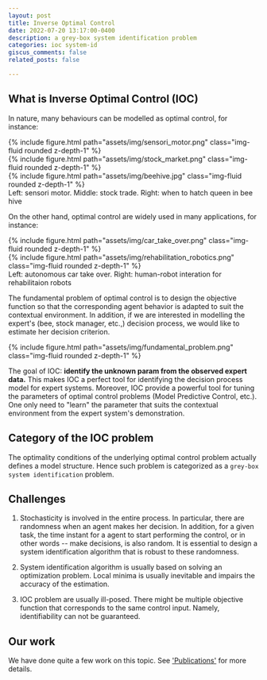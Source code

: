 ```yaml
---
layout: post
title: Inverse Optimal Control
date: 2022-07-20 13:17:00-0400
description: a grey-box system identification problem
categories: ioc system-id 
giscus_comments: false
related_posts: false

---
```


## What is Inverse Optimal Control (IOC)

In nature, many behaviours can be modelled as optimal control, for instance:

<div class="row mt-3">
    <div class="col-sm-3 mt-3 mt-md-0">
        {% include figure.html path="assets/img/sensori_motor.png" class="img-fluid rounded z-depth-1" %}
    </div>
    <div class="col-sm-4 mt-3 mt-md-0">
        {% include figure.html path="assets/img/stock_market.png" class="img-fluid rounded z-depth-1" %}
    </div>
    <div class="col-sm-4 mt-3 mt-md-0">
        {% include figure.html path="assets/img/beehive.jpg" class="img-fluid rounded z-depth-1" %}
    </div>
</div>
<div class="caption">
    Left: sensori motor. Middle: stock trade. Right: when to hatch queen in bee hive
</div>

On the other hand, optimal control are widely used in many applications, for instance:

<div class="row">
    <div class="col-sm-6 mt-3 mt-md-0">
        {% include figure.html path="assets/img/car_take_over.png" class="img-fluid rounded z-depth-1" %}
    </div>
    <div class="col-sm-5 mt-3 mt-md-0">
        {% include figure.html path="assets/img/rehabilitation_robotics.png" class="img-fluid rounded z-depth-1" %}
    </div>
</div>
<div class="caption">
    Left: autonomous car take over. Right: human-robot interation for rehabilitaion robots
</div>

The fundamental problem of optimal control is to design the objective function so that the corresponding agent behavior is adapted to suit the contextual environment. In addition, if we are interested in modelling the expert's (bee, stock manager, etc.,) decision process, we would like to estimate her decision criterion.

<div class="row">
  {% include figure.html path="assets/img/fundamental_problem.png" class="img-fluid rounded z-depth-1" %}
</div>

The goal of IOC: <b>identify the unknown param from the observed expert data.</b>
This makes IOC a perfect tool for identifying the decision process model for expert systems. Moreover, IOC provide a powerful tool for tuning the parameters of optimal control problems (Model Predictive Control, etc.). One only need to "learn" the parameter that suits the contextual environment from the expert system's demonstration.

## Category of the IOC problem
The optimality conditions of the underlying optimal control problem actually defines a model structure. Hence such problem is categorized as a `grey-box system identification` problem.

## Challenges
1. Stochasticity is involved in the entire process. In particular, there are randomness when an agent makes her decision. In addition, for a given task, the time instant for a agent to start performing the control, or in other words -- make decisions, is also random. It is essential to design a system identification algorithm that is robust to these randomness.

2. System identification algorithm is usually based on solving an optimization problem. Local minima is usually inevitable and impairs the accuracy of the estimation.

3. IOC problem are usually ill-posed. There might be multiple objective function that corresponds to the same control input. Namely, identifiability can not be guaranteed.

## Our work
We have done quite a few work on this topic. See ['Publications'](/publications/) for more details.